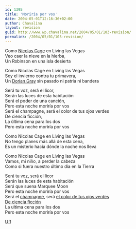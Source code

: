 ```yaml
---
id: 1395
title: 'Moriría por vos'
date: 2004-05-01T12:16:36+02:00
author: Chavalina
layout: revision
guid: http://www.wp.chavalina.net/2004/05/01/103-revision/
permalink: /2004/05/01/103-revision/
---
```

Como <a href="http://www.canoe.ca/JamMoviesReviewsL/leavingvegas.html" target="_blank">Nicolas Cage</a> en Living las Vegas  
Veo caer la nieve en la hierba,  
Un Robinson en una isla desierta 

Como Nicolas Cage en Living las Vegas  
Soy el invierno contra tu primavera,  
Un <a href="http://www.chavalina.net/comentar.php?idpost=56" target="_self">Dorian Gray</a> sin pasado ni patria ni bandera 

Será tu voz, será el licor,  
Serán las luces de esta habitación  
Será el poder de una canción,  
Pero esta noche moriría por vos  
Será el champagne, será el color de tus ojos verdes  
De ciencia ficción,  
La &uacute;ltima cena para los dos  
Pero esta noche moriría por vos 

Como Nicolas Cage en Living las Vegas  
No tengo planes más allá de esta cena,  
Es un misterio hacia dónde la noche nos lleva 

Como Nicolas Cage en Living las Vegas  
Vamos, mi ni&ntilde;o, a perder la cabeza  
Como si fuera nuestro &uacute;ltimo día en la Tierra

Será tu voz, será el licor  
Serán las luces de esta habitación  
Será que suena Marquee Moon  
Pero esta noche moriría por vos  
Será el <a href="http://www.artlebedev.ru/studio/posters/champagne/champagne-1024x768.jpg" target="_blank">champagne</a>, será <a href="varios/ojos.htm" target="_self">el color de tus ojos verdes <br /> De ciencia ficción</a>  
La ultima cena para los dos  
Pero esta noche moriría por vos 

<acronym title="joder, que a punto he estado de buscar una foto tuya sólo para poner tus ojos">Uff</acronym>